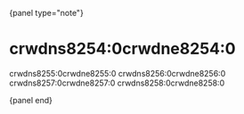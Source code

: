 {panel type="note"}

# crwdns8254:0crwdne8254:0

crwdns8255:0crwdne8255:0 crwdns8256:0crwdne8256:0 crwdns8257:0crwdne8257:0 crwdns8258:0crwdne8258:0

{panel end}
